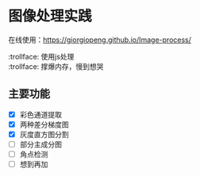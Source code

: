 # 图像处理实践
在线使用：https://giorgiopeng.github.io/Image-process/

:trollface: 使用js处理  
:trollface: 撑爆内存，慢到想哭  
## 主要功能
- [x] 彩色通道提取  
- [x] 两种差分梯度图  
- [x] 灰度直方图分割
- [ ] 部分主成分图  
- [ ] 角点检测
- [ ] 想到再加 